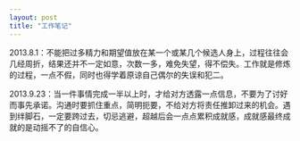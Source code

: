 ```yaml
---
layout: post
title: "工作笔记"
---
```

2013.8.1：不能把过多精力和期望值放在某一个或某几个候选人身上，过程往往会几经周折，结果还并不一定如意，次数一多，难免失望，得不偿失。工作就是修炼的过程，一点不假，同时也得学着原谅自己偶尔的失误和犯二。  


2013.9.23：当一件事情完成一半以上时，才给对方透露一点信息，不要为了讨好而事先承诺。沟通时要抓住重点，简明扼要，不给对方将责任推卸过来的机会。遇到绊脚石，一定要跨过去，切忌逃避，超越后会一点点累积成就感，成就感最终成就的是动摇不了的自信心。  





							  
		
